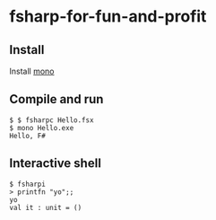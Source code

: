 # fsharp-for-fun-and-profit

## Install
Install [mono](https://www.mono-project.com/download/stable/)

## Compile and run
```
$ $ fsharpc Hello.fsx
$ mono Hello.exe
Hello, F#
```

## Interactive shell
```
$ fsharpi
> printfn "yo";;
yo
val it : unit = ()
```

